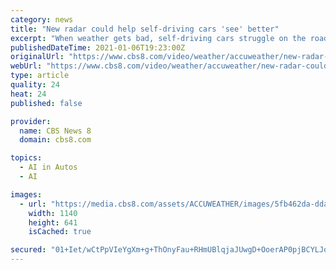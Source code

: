 ```yaml
---
category: news
title: "New radar could help self-driving cars 'see' better"
excerpt: "When weather gets bad, self-driving cars struggle on the road just like humans. As AccuWeather's Lincoln Riddle reports, a team from UC San Diego is looking to change that."
publishedDateTime: 2021-01-06T19:23:00Z
originalUrl: "https://www.cbs8.com/video/weather/accuweather/new-radar-could-help-self-driving-cars-see-better/607-cc1e455f-68ba-4292-aabb-b6eab62a8f3a"
webUrl: "https://www.cbs8.com/video/weather/accuweather/new-radar-could-help-self-driving-cars-see-better/607-cc1e455f-68ba-4292-aabb-b6eab62a8f3a"
type: article
quality: 24
heat: 24
published: false

provider:
  name: CBS News 8
  domain: cbs8.com

topics:
  - AI in Autos
  - AI

images:
  - url: "https://media.cbs8.com/assets/ACCUWEATHER/images/5fb462da-dda7-4113-b43a-a293d1e4d808/5fb462da-dda7-4113-b43a-a293d1e4d808_1140x641.jpg"
    width: 1140
    height: 641
    isCached: true

secured: "01+Iet/wCtPpVIeYgXm+g+ThOnyFau+RHmUBlqjaJUwgD+OoerAP0pjBCYLJqnNpQbKZxvdh+43CkWiZ0YC/QF6UcfizGLm7niTJ4hXNRWNJtO8F9ItyuWO6aDxdajfOomS8D2DZXU4a0Ya8oD1/H5yFNODRP6GLzKw2uc5DUfokdoFjadnGDMyyYHjrx+r4ls4tFZbhu2AoN1wDr4Ag5lIRKFejRBpIKX3YH9R2eqrUFnpVjChjXo02YeX9f4u1jTmHP9xid2SkkMsN4BZjl/xegwBMNuKXOqjhkkWr+VYDhyAnFc8r3RGXYxCgZHJ3V105B5Fni/LZMIOy/Wh03Gqx/1qrnHC0q8V36zUf5KM=;8TV5564Nu3XB+kjtgQYfCw=="
---
```


